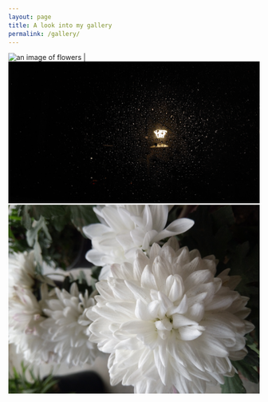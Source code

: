 ```yaml
---
layout: page
title: A look into my gallery
permalink: /gallery/
---
```


![an image of flowers](images/20230516_182936.jpg)   |  ![lamp in night](images/20230724_203442.jpg)  
![flowers](images/IMG_20220125_150944.jpg)
